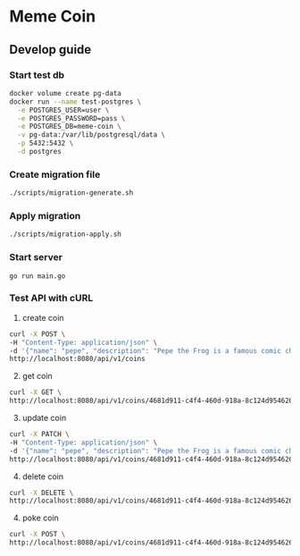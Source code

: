 # Meme Coin

## Develop guide

### Start test db

```sh
docker volume create pg-data
docker run --name test-postgres \
  -e POSTGRES_USER=user \
  -e POSTGRES_PASSWORD=pass \
  -e POSTGRES_DB=meme-coin \
  -v pg-data:/var/lib/postgresql/data \
  -p 5432:5432 \
  -d postgres
```

### Create migration file

```sh
./scripts/migration-generate.sh
```

### Apply migration

```sh
./scripts/migration-apply.sh
```

### Start server

```
go run main.go
```

### Test API with cURL

1. create coin

```sh
curl -X POST \
-H "Content-Type: application/json" \
-d '{"name": "pepe", "description": "Pepe the Frog is a famous comic character and Internet meme created by cartoonist Matt Furie."}' \
http://localhost:8080/api/v1/coins 
```

2. get coin

```sh
curl -X GET \
http://localhost:8080/api/v1/coins/4681d911-c4f4-460d-918a-8c124d954626
```

3. update coin

```sh
curl -X PATCH \
-H "Content-Type: application/json" \
-d '{"name": "pepe", "description": "Pepe the Frog is a famous comic character and Internet meme created by cartoonist Matt Furie."}' \
http://localhost:8080/api/v1/coins/4681d911-c4f4-460d-918a-8c124d954626
```

4. delete coin

```sh
curl -X DELETE \
http://localhost:8080/api/v1/coins/4681d911-c4f4-460d-918a-8c124d954626
```

4. poke coin

```sh
curl -X POST \
http://localhost:8080/api/v1/coins/4681d911-c4f4-460d-918a-8c124d954626/poke
```
